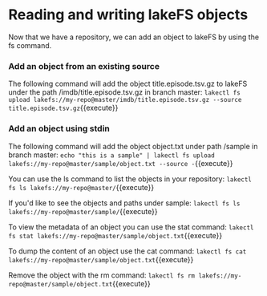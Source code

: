 # Reading and writing lakeFS objects

Now that we have a repository, we can add an object to lakeFS by using the fs command.


### Add an object from an existing source
The following command will add the object title.episode.tsv.gz to lakeFS under the path /imdb/title.episode.tsv.gz in branch master: 
`lakectl fs upload lakefs://my-repo@master/imdb/title.episode.tsv.gz --source title.episode.tsv.gz`{{execute}}


### Add an object using stdin
The following command will add the object object.txt under path /sample in branch master:
`echo "this is a sample" | lakectl fs upload lakefs://my-repo@master/sample/object.txt --source -`{{execute}}

You can use the ls command to list the objects in your repository:
`lakectl fs ls lakefs://my-repo@master/`{{execute}}
 
If you'd like to see the objects and paths under sample:
`lakectl fs ls lakefs://my-repo@master/sample/`{{execute}} 
 
To view the metadata of an object you can use the stat command:
`lakectl fs stat lakefs://my-repo@master/sample/object.txt`{{execute}}

To dump the content of an object use the cat command:
`lakectl fs cat lakefs://my-repo@master/sample/object.txt`{{execute}}

Remove the object with the rm command:
`lakectl fs rm lakefs://my-repo@master/sample/object.txt`{{execute}}



